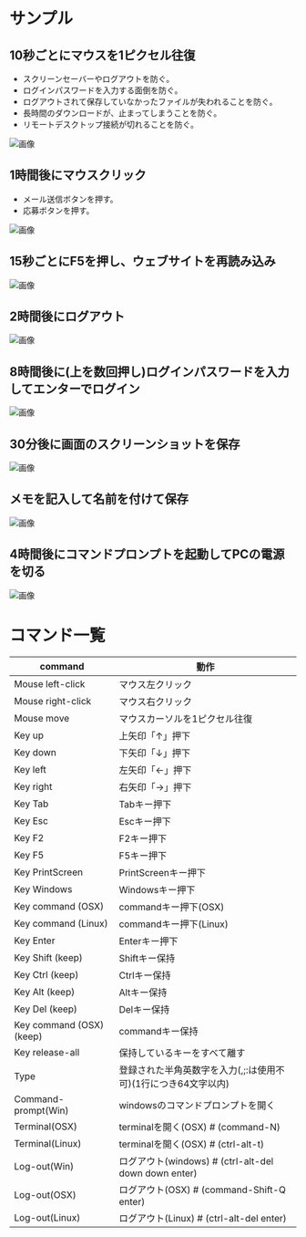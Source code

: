  # サンプル
 ## 10秒ごとにマウスを1ピクセル往復
 * スクリーンセーバーやログアウトを防ぐ。
 * ログインパスワードを入力する面倒を防ぐ。
 * ログアウトされて保存していなかったファイルが失われることを防ぐ。
 * 長時間のダウンロードが、止まってしまうことを防ぐ。
 * リモートデスクトップ接続が切れることを防ぐ。

![画像](images\sample_1_mouse_move.PNG)

 ## 1時間後にマウスクリック
 * メール送信ボタンを押す。
 * 応募ボタンを押す。
 
 ![画像](images\sample_2_mouse_click.PNG)
 ## 15秒ごとにF5を押し、ウェブサイトを再読み込み
 ![画像](images\sample_3_F5.PNG)
 ## 2時間後にログアウト
 ![画像](images\sample_4_logout.PNG)
 ## 8時間後に(上を数回押し)ログインパスワードを入力してエンターでログイン
 ![画像](images\sample_5_login.PNG)
 ## 30分後に画面のスクリーンショットを保存
 ![画像](images\sample_6_screenshot.PNG)
 ## メモを記入して名前を付けて保存
 ![画像](images\sample_7_memo.PNG)
 ## 4時間後にコマンドプロンプトを起動してPCの電源を切る
 ![画像](images\sample_8_shutdown.PNG)

 # コマンド一覧
|command|動作|
|--|--|
|Mouse left-click|マウス左クリック|
|Mouse right-click|マウス右クリック|
|Mouse move|マウスカーソルを1ピクセル往復|
|Key up|上矢印「↑」押下|
|Key down|下矢印「↓」押下|
|Key left|左矢印「←」押下|
|Key right|右矢印「→」押下|
|Key Tab|Tabキー押下|
|Key Esc|Escキー押下|
|Key F2|F2キー押下|
|Key F5|F5キー押下|
|Key PrintScreen|PrintScreenキー押下|
|Key Windows|Windowsキー押下|
|Key command (OSX)|commandキー押下(OSX)|
|Key command (Linux)|commandキー押下(Linux)|
|Key Enter|Enterキー押下|
|Key Shift (keep)|Shiftキー保持|
|Key Ctrl (keep)|Ctrlキー保持|
|Key Alt (keep)|Altキー保持|
|Key Del (keep)|Delキー保持|
|Key command (OSX) (keep)|commandキー保持|
|Key release-all|保持しているキーをすべて離す|
|Type|登録された半角英数字を入力(,;:は使用不可)(1行につき64文字以内)|
|Command-prompt(Win)|windowsのコマンドプロンプトを開く|
|Terminal(OSX)|terminalを開く(OSX)  # (command-N)|
|Terminal(Linux)|terminalを開く(OSX)  # (ctrl-alt-t)|
|Log-out(Win)|ログアウト(windows)  # (ctrl-alt-del down down enter)|
|Log-out(OSX)|ログアウト(OSX)  # (command-Shift-Q enter)|
|Log-out(Linux)|ログアウト(Linux)  # (ctrl-alt-del enter)|